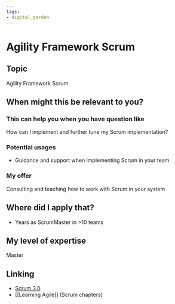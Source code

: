 ```yaml
---
tags: 
- digital_garden
---
```

# Agility Framework Scrum
## Topic

Agility Framework Scrum

## When might this be relevant to you?

### This can help you when you have question like

How can I implement and further tune my Scrum implementation?

### Potential usages

-   Guidance and support when implementing Scrum in your team
    

### My offer

Consulting and teaching how to work with Scrum in your system

## Where did I apply that?

-   Years as ScrumMaster in >10 teams
    

## My level of expertise

Master

## Linking
+ [Scrum 3.0](https://www.ontheagilepath.net/articles/Scrum%2030%20and%20Organization%2040%20%20impressions%20from%20a%20great%20evening%20with%20Boris%20Gloger%20at%20ImmobilienScout24.pdf)
+ [[Learning Agile]] (Scrum chapters)